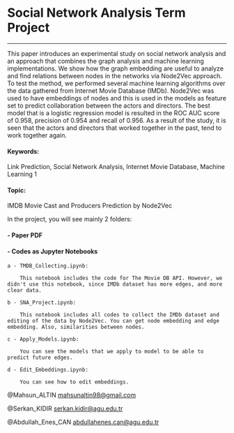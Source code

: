 # Social Network Analysis Term Project
------------------------------------------------------------

This paper introduces an experimental study on social network analysis and an approach that combines the graph analysis and machine learning implementations. We show how the graph embedding are useful to analyze and find relations between nodes in the networks via Node2Vec approach. To test the method, we performed several machine learning algorithms over the data gathered from Internet Movie Database (IMDb). Node2Vec was used to have embeddings of nodes and this is used in the models as feature set to predict collaboration between the actors and directors. The best model that is a logistic regression model is resulted in the ROC AUC score of 0.958, precision of 0.954 and recall of 0.956. As a result of the study, it is seen that the actors and directors that worked together in the past, tend to work together again. 

#### Keywords: 
Link Prediction, Social Network Analysis, Internet Movie Database, Machine Learning 1


#### Topic: 
IMDB Movie Cast and Producers Prediction by Node2Vec


In the project, you will see mainly 2 folders:
#### - Paper PDF
#### - Codes as Jupyter Notebooks
	a - TMDB_Collecting.ipynb:
	
		This notebook includes the code for The Movie DB API. However, we didn't use this notebook, since IMDb dataset has more edges, and more clear data. 
	
	b - SNA_Project.ipynb:
	
		This notebook includes all codes to collect the IMDb dataset and editing of the data by Node2Vec. You can get node embedding and edge embedding. Also, similarities between nodes.

	c - Apply_Models.ipynb:
	
		You can see the models that we apply to model to be able to predict future edges.
	
	d - Edit_Embeddings.ipynb:
	
		You can see how to edit embeddings.

@Mahsun_ALTIN
<a href="mahsunaltin98@gmail.com"> mahsunaltin98@gmail.com </a>

@Serkan_KIDIR
<a href="serkan.kidir@agu.edu.tr"> serkan.kidir@agu.edu.tr </a>

@Abdullah_Enes_CAN
<a href="abdullahenes.can@agu.edu.tr"> abdullahenes.can@agu.edu.tr </a>
